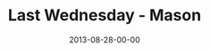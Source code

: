 ---
layout: message
category: message
series: "Go Forth"
title: "Last Wednesday - Mason"
date: 2013-08-28-00-00
message_id: 814
audio: "http://s3.amazonaws.com/crossroads-media/media/legacy/mp3/082813_lw_mason.mp3"
audio-duration: "43:00"
flag: "N"
---